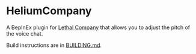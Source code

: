 # HeliumCompany
A BepInEx plugin for [Lethal Company](https://store.steampowered.com/app/1966720) that allows you to adjust the pitch of the voice chat.

Build instructions are in [BUILDING.md](docs/BUILDING.md).
